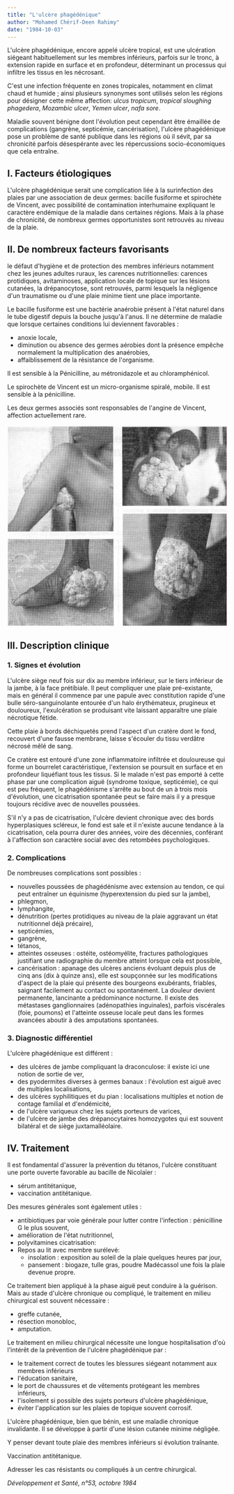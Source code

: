 ```yaml
---
title: "L'ulcère phagédénique"
author: "Mohamed Chérif-Deen Rahimy"
date: "1984-10-03"
---
```


L'ulcère phagédénique, encore appelé ulcère tropical, est une ulcération siégeant habituellement sur les membres inférieurs, parfois sur le tronc, à extension rapide en surface et en profondeur, déterminant un processus qui infiltre les tissus en les nécrosant.

C'est une infection fréquente en zones tropicales, notamment en climat chaud et humide ; ainsi plusieurs synonymes sont utilisés selon les régions pour désigner cette même affection: _ulcus tropicum_, _tropical_ _sloughing phagedera_, _Mozambic ulcer_, _Yemen ulcer_, _nafa sore_.

Maladie souvent bénigne dont l'évolution peut cependant être émaillée de complications (gangrène, septicémie, cancérisation), l'ulcère phagédénique pose un problème de santé publique dans les régions où il sévit, par sa chronicité parfois désespérante avec les répercussions socio-économiques que cela entraîne.
## **I. Facteurs étiologiques**

L'ulcère phagédénique serait une complication liée à la surinfection des plaies par une association de deux germes: bacille fusiforme et spirochète de Vincent, avec possibilité de contamination interhumaine expliquant le caractère endémique de la maladie dans certaines régions. Mais à la phase de chronicité, de nombreux germes opportunistes sont retrouvés au niveau de la plaie.

## **II. De nombreux facteurs favorisants**

le défaut d'hygiène et de protection des membres inférieurs notamment chez les jeunes adultes ruraux, les carences nutritionnelles: carences protidiques, avitaminoses, application locale de topique sur les lésions cutanées, la drépanocytose, sont retrouvés, parmi lesquels la négligence d'un traumatisme ou d'une plaie minime tient une place importante.

Le bacille fusiforme est une bactérie anaérobie présent à l'état naturel dans le tube digestif depuis la bouche jusqu'à l'anus. Il ne détermine de maladie que lorsque certaines conditions lui deviennent favorables :

*   anoxie locale,
*   diminution ou absence des germes aérobies dont la présence empêche normalement la multiplication des anaérobies,
*   affaiblissement de la résistance de l'organisme.

Il est sensible à la Pénicilline, au métronidazole et au chloramphénicol.

Le spirochète de Vincent est un micro-organisme spiralé, mobile. Il est sensible à la pénicilline.

Les deux germes associés sont responsables de l'angine de Vincent, affection actuellement rare.

![](i144-1.jpg)


## **III. Description clinique**

### 1. Signes et évolution

L'ulcère siège neuf fois sur dix au membre inférieur, sur le tiers inférieur de la jambe, à la face prétibiale. Il peut compliquer une plaie pré-existante, mais en général il commence par une papule avec constitution rapide d'une bulle séro-sanguinolante entourée d'un halo érythémateux, prugineux et douloureux, l'exulcération se produisant vite laissant apparaître une plaie nécrotique fétide.

Cette plaie à bords déchiquetés prend l'aspect d'un cratère dont le fond, recouvert d'une fausse membrane, laisse s'écouler du tissu verdâtre nécrosé mêlé de sang.

Ce cratère est entouré d'une zone inflammatoire infiltrée et douloureuse qui forme un bourrelet caractéristique, l'extension se poursuit en surface et en profondeur liquéfiant tous les tissus. Si le malade n'est pas emporté à cette phase par une complication aiguë (syndrome toxique, septicémie), ce qui est peu fréquent, le phagédénisme s'arrête au bout de un à trois mois d'évolution, une cicatrisation spontanée peut se faire mais il y a presque toujours récidive avec de nouvelles poussées.

S'il n'y a pas de cicatrisation, l'ulcère devient chronique avec des bords hyperplasiques scléreux, le fond est sale et il n'existe aucune tendance à la cicatrisation, cela pourra durer des années, voire des décennies, conférant à l'affection son caractère social avec des retombées psychologiques.

### 2. Complications

De nombreuses complications sont possibles :

*   nouvelles poussées de phagédénisme avec extension au tendon, ce qui peut entraîner un équinisme (hyperextension du pied sur la jambe),
*   phlegmon,
*   lymphangite,
*   dénutrition (pertes protidiques au niveau de la plaie aggravant un état nutritionnel déjà précaire),
*   septicémies,
*   gangrène,
*   tétanos,
*   atteintes osseuses : ostéite, ostéomyélite, fractures pathologiques justifiant une radiographie du membre atteint lorsque cela est possible,
*   cancérisation : apanage des ulcères anciens évoluant depuis plus de cinq ans (dix à quinze ans), elle est soupçonnée sur les modifications d'aspect de la plaie qui présente des bourgeons exubérants, friables, saignant facilement au contact ou spontanément. La douleur devient permanente, lancinante a prédominance nocturne. Il existe des métastases ganglionnaires (adénopathies inguinales), parfois viscérales (foie, poumons) et l'atteinte osseuse locale peut dans les formes avancées aboutir à des amputations spontanées.

### 3. Diagnostic différentiel

L'ulcère phagédénique est différent :

*   des ulcères de jambe compliquant la draconculose: il existe ici une notion de sortie de ver,
*   des pyodermites diverses à germes banaux : l'évolution est aiguë avec de multiples localisations,
*   des ulcères syphilitiques et du pian : localisations multiples et notion de contage familial et d'endémicité,
*   de l'ulcère variqueux chez les sujets porteurs de varices,
*   de l'ulcère de jambe des drépanocytaires homozygotes qui est souvent bilatéral et de siège juxtamalléolaire.

## **IV. Traitement**

Il est fondamental d'assurer la prévention du tétanos, l'ulcère constituant une porte ouverte favorable au bacille de Nicolaïer :

*   sérum antitétanique,
*   vaccination antitétanique.

Des mesures générales sont également utiles :

*   antibiotiques par voie générale pour lutter contre l'infection : pénicilline G le plus souvent,
*   amélioration de l'état nutritionnel,
*   polyvitamines cicatrisation:
*   Repos au lit avec membre surélevé:
    *   insolation : exposition au soleil de la plaie quelques heures par jour,
    *   pansement : biogaze, tulle gras, poudre Madécassol une fois la plaie devenue propre.

Ce traitement bien appliqué à la phase aiguë peut conduire à la guérison. Mais au stade d'ulcère chronique ou compliqué, le traitement en milieu chirurgical est souvent nécessaire :

*   greffe cutanée,
*   résection monobloc,
*   amputation.

Le traitement en milieu chirurgical nécessite une longue hospitalisation d'où l'intérêt de la prévention de l'ulcère phagédénique par :

*   le traitement correct de toutes les blessures siégeant notamment aux membres inférieurs
*   l'éducation sanitaire,
*   le port de chaussures et de vêtements protégeant les membres inférieurs,
*   l'isolement si possible des sujets porteurs d'ulcère phagédénique,
*   éviter l'application sur les plaies de topique souvent corrosif.

L'ulcère phagédénique, bien que bénin, est une maladie chronique invalidante. Il se développe à partir d'une lésion cutanée minime négligée.

Y penser devant toute plaie des membres inférieurs si évolution traînante.

Vaccination antitétanique.

Adresser les cas résistants ou compliqués à un centre chirurgical.

_Développement et Santé, n°53, octobre 1984_